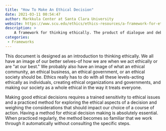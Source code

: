 ```yaml
---
title: "How To Make An Ethical Decision"
date: 2021-03-11 00:54:47
author: Markkula Center at Santa Clara University
website: https://www.scu.edu/ethics/ethics-resources/a-framework-for-ethical-decision-making/
description: >
    A framework for thinking ethically. The product of dialogue and debate at the Markkula Center 
categories:
 - Frameworks
---
```


This document is designed as an introduction to thinking ethically. We all have an image of our better selves-of how we are when we act ethically or are "at our best." We probably also have an image of what an ethical community, an ethical business, an ethical government, or an ethical society should be. Ethics really has to do with all these levels-acting ethically as individuals, creating ethical organizations and governments, and making our society as a whole ethical in the way it treats everyone.

Making good ethical decisions requires a trained sensitivity to ethical issues and a practiced method for exploring the ethical aspects of a decision and weighing the considerations that should impact our choice of a course of action. Having a method for ethical decision making is absolutely essential. When practiced regularly, the method becomes so familiar that we work through it automatically without consulting the specific steps.
